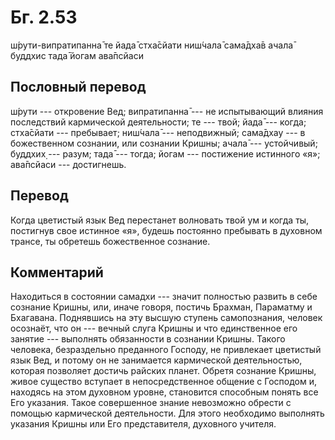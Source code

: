 # Бг. 2.53

ш́рути-випратипанна̄ те йада̄ стха̄сйати ниш́чала̄ сама̄дха̄в ачала̄ буддхис тада̄
йогам ава̄псйаси

## Пословный перевод

ш́рути --- откровение Вед; випратипанна̄ --- не испытывающий влияния
последствий кармической деятельности; те --- твой; йада̄ --- когда;
стха̄сйати --- пребывает; ниш́чала̄ --- неподвижный; сама̄дхау --- в
божественном сознании, или сознании Кришны; ачала̄ --- устойчивый;
буддхих̣ --- разум; тада̄ --- тогда; йогам --- постижение истинного «я»;
ава̄псйаси --- достигнешь.

## Перевод

Когда цветистый язык Вед перестанет волновать твой ум и когда ты,
постигнув свое истинное «я», будешь постоянно пребывать в духовном
трансе, ты обретешь божественное сознание.

## Комментарий

Находиться в состоянии самадхи --- значит полностью развить в себе
сознание Кришны, или, иначе говоря, постичь Брахман, Параматму и
Бхагавана. Поднявшись на эту высшую ступень самопознания, человек
осознаёт, что он --- вечный слуга Кришны и что единственное его занятие
--- выполнять обязанности в сознании Кришны. Такого человека,
безраздельно преданного Господу, не привлекает цветистый язык Вед, и
потому он не занимается кармической деятельностью, которая позволяет
достичь райских планет. Обретя сознание Кришны, живое существо вступает
в непосредственное общение с Господом и, находясь на этом духовном
уровне, становится способным понять все Его указания. Такое совершенное
знание невозможно обрести с помощью кармической деятельности. Для этого
необходимо выполнять указания Кришны или Его представителя, духовного
учителя.

